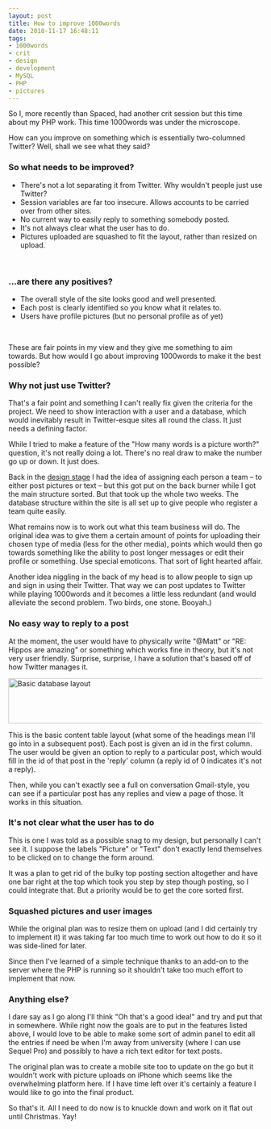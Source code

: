 ```yaml
---
layout: post
title: How to improve 1000words
date: 2010-11-17 16:48:11
tags:
- 1000words
- crit
- design
- development
- MySQL
- PHP
- pictures
---
```

<p>So I, more recently than Spaced, had another crit session but this time about my PHP work. This time 1000words was under the microscope.</p>
<p>How can you improve on something which is essentially two-columned Twitter? Well, shall we see what they said?</p>
<h3>So what needs to be improved?</h3>
<ul>
<li>There's not a lot separating it from Twitter. Why wouldn't people just use Twitter?</li>
<li>Session variables are far too insecure. Allows accounts to be carried over from other sites.</li>
<li>No current way to easily reply to something somebody posted.</li>
<li>It's not always clear what the user has to do.</li>
<li>Pictures uploaded are squashed to fit the layout, rather than resized on upload.</li>
</ul>
<p>&#160;</p>
<h3>…are there any positives?</h3>
<ul>
<li>The overall style of the site looks good and well presented.</li>
<li>Each post is clearly identified so you know what it relates to.</li>
<li>Users have profile pictures (but no personal profile as of yet)</li>
</ul>
<p>&#160;</p>
<p>These are fair points in my view and they give me something to aim towards. But how would I go about improving 1000words to make it the best possible?</p>
<h3>Why not just use Twitter?</h3>
<p>That's a fair point and something I can't really fix given the criteria for the project. We need to show interaction with a user and a database, which would inevitably result in Twitter-esque sites all round the class. It just needs a defining factor.</p>
<p>While I tried to make a feature of the &quot;How many words is a picture worth?&quot; question, it's not really doing a lot. There's no real draw to make the number go up or down. It just does.</p>
<p>Back in the <a href="http://mattcrouch.net/blog/2010/11/designing-a-site-with-database-interaction/">design stage</a> I had the idea of assigning each person a team – to either post pictures or text – but this got put on the back burner while I got the main structure sorted. But that took up the whole two weeks. The database structure within the site is all set up to give people who register a team quite easily. </p>
<p>What remains now is to work out what this team business will do. The original idea was to give them a certain amount of points for uploading their chosen type of media (less for the other media), points which would then go towards something like the ability to post longer messages or edit their profile or something. Use special emoticons. That sort of light hearted affair.</p>
<p>Another idea niggling in the back of my head is to allow people to sign up and sign in using their Twitter. That way we can post updates to Twitter while playing 1000words and it becomes a little less redundant (and would alleviate the second problem. Two birds, one stone. Booyah.)</p>
<h3>No easy way to reply to a post</h3>
<p>At the moment, the user would have to physically write &quot;@Matt&quot; or &quot;RE: Hippos are amazing&quot; or something which works fine in theory, but it's not very user friendly. Surprise, surprise, I have a solution that's based off of how Twitter manages it.</p>
<p><a href="http://www.mattcrouch.net/blog/images/d0b819629852_DC78/Basic-database-layout.png"><img style="background-image: none; border-bottom: 0px; border-left: 0px; margin: ; padding-left: 0px; padding-right: 0px; display: block; float: none; border-top: 0px; border-right: 0px; padding-top: 0px" title="Basic database layout" border="0" alt="Basic database layout" src="{{ site.baseurl }}/assets/Basic-database-layout_thumb.png" width="672" height="90" /></a></p>
<p>This is the basic content table layout (what some of the headings mean I'll go into in a subsequent post). Each post is given an id in the first column. The user would be given an option to reply to a particular post, which would fill in the id of that post in the 'reply' column (a reply id of 0 indicates it's not a reply). </p>
<p>Then, while you can't exactly see a full on conversation Gmail-style, you can see if a particular post has any replies and view a page of those. It works in this situation.</p>
<h3>It's not clear what the user has to do</h3>
<p>This is one I was told as a possible snag to my design, but personally I can't see it. I suppose the labels &quot;Picture&quot; or &quot;Text&quot; don't exactly lend themselves to be clicked on to change the form around. </p>
<p>It was a plan to get rid of the bulky top posting section altogether and have one bar right at the top which took you step by step though posting, so I could integrate that. But a priority would be to get the core sorted first.</p>
<h3>Squashed pictures and user images</h3>
<p>While the original plan was to resize them on upload (and I did certainly try to implement it) it was taking far too much time to work out how to do it so it was side-lined for later.</p>
<p>Since then I've learned of a simple technique thanks to an add-on to the server where the PHP is running so it shouldn't take too much effort to implement that now.</p>
<h3>Anything else?</h3>
<p>I dare say as I go along I'll think &quot;Oh that's a good idea!&quot; and try and put that in somewhere. While right now the goals are to put in the features listed above, I would love to be able to make some sort of admin panel to edit all the entries if need be when I'm away from university (where I can use Sequel Pro) and possibly to have a rich text editor for text posts. </p>
<p>The original plan was to create a mobile site too to update on the go but it wouldn't work with picture uploads on iPhone which seems like the overwhelming platform here. If I have time left over it's certainly a feature I would like to go into the final product.</p>
<p>So that's it. All I need to do now is to knuckle down and work on it flat out until Christmas. Yay!</p>
